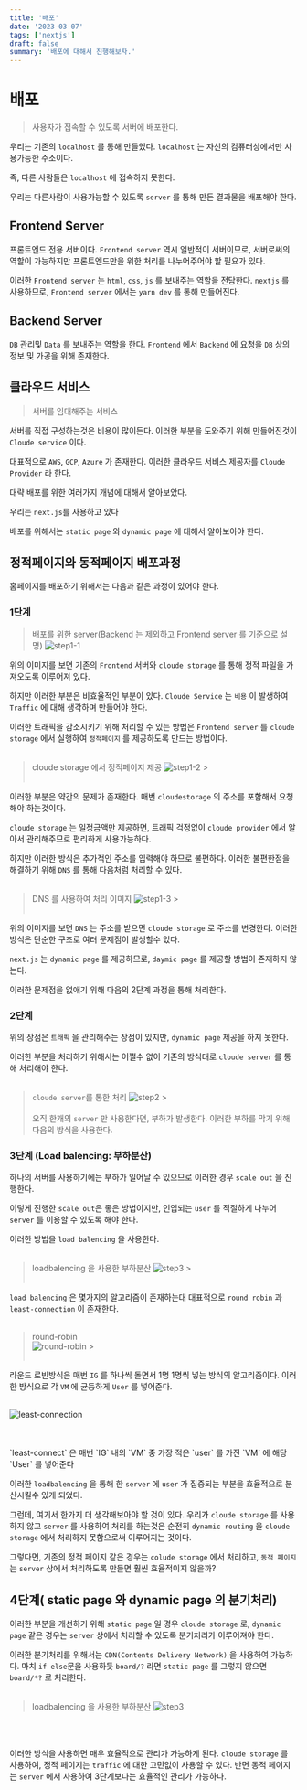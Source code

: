 ```yaml
---
title: '배포'
date: '2023-03-07'
tags: ['nextjs']
draft: false
summary: '배포에 대해서 진행해보자.'
---
```


# 배포

> 사용자가 접속할 수 있도록 서버에 배포한다.

우리는 기존의 `localhost` 를 통해 만들었다.
`localhost` 는 자신의 컴퓨터상에서만 사용가능한 주소이다.

즉, 다른 사람들은 `localhost` 에 접속하지 못한다.

우리는 다른사람이 사용가능할 수 있도록 `server` 를 통해 만든 결과물을 배포해야 한다.

## Frontend Server

프론트엔드 전용 서버이다.
`Frontend server` 역시 일반적이 서버이므로, 서버로써의 역할이 가능하지만 프론트엔드만을 위한 처리를 나누어주어야 할 필요가 있다.

이러한 `Frontend server` 는 `html`, `css`, `js` 를 보내주는 역할을 전담한다.
`nextjs` 를 사용하므로, `Frontend server` 에서는 `yarn dev` 를 통해 만들어진다.

## Backend Server

`DB` 관리및 `Data` 를 보내주는 역할을 한다.
`Frontend` 에서 `Backend` 에 요청을 `DB` 상의 정보 및 가공을 위해 존재한다.

## 클라우드 서비스

> 서버를 임대해주는 서비스

서버를 직접 구성하는것은 비용이 많이든다.
이러한 부분을 도와주기 위해 만들어진것이 `Cloude service` 이다.

대표적으로 `AWS`, `GCP`, `Azure` 가 존재한다.
이러한 클라우드 서비스 제공자를 `Cloude Provider` 라 한다.

대략 배포를 위한 여러가지 개념에 대해서 알아보았다.

우리는 `next.js`를 사용하고 있다

배포를 위해서는 `static page` 와 `dynamic page` 에 대해서 알아보아야 한다.

## 정적페이지와 동적페이지 배포과정

홈페이지를 배포하기 위해서는 다음과 같은 과정이 있어야 한다.

### 1단계

> 배포를 위한 server(Backend 는 제외하고 Frontend server 를 기준으로 설명)
> ![step1-1](/static/images/2023/03/step1-1.svg)

위의 이미지를 보면 기존의 `Frontend` 서버와 `cloude storage` 를 통해 정적 파일을 가져오도록 이루어져 있다.

하지만 이러한 부분은 비효율적인 부분이 있다.
`Cloude Service` 는 `비용` 이 발생하여 `Traffic` 에 대해 생각하며 만들어야 한다.

이러한 트래픽을 감소시키기 위해 처리할 수 있는 방법은 `Frontend server` 를 `cloude storage` 에서 실행하여 `정적페이지` 를 제공하도록 만드는 방법이다.
<br/>
<br/>

> cloude storage 에서 정적페이지 제공
> ![step1-2](/static/images/2023/03/step1-2.svg) > <br/><br/>

이러한 부분은 약간의 문제가 존재한다.
매번 `cloudestorage` 의 주소를 포함해서 요청해야 하는것이다.

`cloude storage` 는 일정금액만 제공하면, 트래픽 걱정없이 `cloude provider` 에서 알아서 관리해주므로 편리하게 사용가능하다.

하지만 이러한 방식은 추가적인 주소를 입력해야 하므로 불편하다.
이러한 불편한점을 해결하기 위해 `DNS` 를 통해 다음처럼 처리할 수 있다.
<br/>
<br/>

> DNS 를 사용하여 처리 이미지
> ![step1-3](/static/images/2023/03/step1-3.svg) > <br/><br/>

위의 이미지를 보면 `DNS` 는 주소를 받으면 `cloude storage` 로 주소를 변경한다.
이러한 방식은 단순한 구조로 여러 문제점이 발생할수 있다.

`next.js` 는 `dynamic page` 를 제공하므로, `daymic page` 를 제공할 방법이 존재하지 않는다.

이러한 문제점을 없애기 위해 다음의 2단계 과정을 통해 처리한다.

### 2단계

위의 장점은 `트래픽` 을 관리해주는 장점이 있지만, `dynamic page` 제공을 하지 못한다.

이러한 부분을 처리하기 위해서는 어쩔수 없이 기존의 방식대로 `cloude server` 를 통해 처리해야 한다.
<br/>
<br/>

> `cloude server`를 통한 처리
> ![step2](/static/images/2023/03/step2.svg) > <br/><br/>
> 오직 한개의 `server` 만 사용한다면, 부하가 발생한다.
> 이러한 부하를 막기 위해 다음의 방식을 사용한다.

### 3단계 (Load balencing: 부하분산)

하나의 서버를 사용하기에는 부하가 일어날 수 있으므로 이러한 경우 `scale out` 을 진행한다.

이렇게 진행한 `scale out`은 좋은 방법이지만, 인입되는 `user` 를 적절하게 나누어 `server` 를 이용할 수 있도록 해야 한다.

이러한 방법을 `load balencing` 을 사용한다.
<br/>
<br/>

> loadbalencing 을 사용한 부하분산
> ![step3](/static/images/2023/03/step3.svg) > <br/><br/>

`load balencing` 은 몇가지의 알고리즘이 존재하는대 대표적으로 `round robin` 과 `least-connection` 이 존재한다.
<br/>
<br/>

> round-robin<br/>![round-robin](/static/images/2023/03/round-robin.svg) > <br/><br/>

라운드 로빈방식은 매번 `IG` 를 하나씩 돌면서 1명 1명씩 넣는 방식의 알고리즘이다.
이러한 방식으로 각 `VM` 에 균등하게 `User` 를 넣어준다.
<br/>
<br/>

![least-connection](/static/images/2023/03/least-connection.svg)

<br/>
<br/>
`least-connect` 은 매번 `IG` 내의 `VM` 중 가장 적은 `user` 를 가진 `VM` 에 해당 `User` 를 넣어준다

이러한 `loadbalencing` 을 통해 한 `server` 에 `user` 가 집중되는 부분을 효율적으로 분산시킬수 있게 되었다.

그런데, 여기서 한가지 더 생각해보아야 할 것이 있다.
우리가 `cloude storage` 를 사용하지 않고 `server` 를 사용하여 처리를 하는것은 순전히 `dynamic routing` 을 `cloude storage` 에서 처리하지 못함으로써 이루어지는 것이다.

그렇다면, 기존의 정적 페이지 같은 경우는 `colude storage` 에서 처리하고, `동적 페이지` 는 `server` 상에서 처리하도록 만들면 훨씬 효율적이지 않을까?

## 4단계( static page 와 dynamic page 의 분기처리)

이러한 부분을 개선하기 위해 `static page` 일 경우 `cloude storage` 로, `dynamic page` 같은 경우는 `server` 상에서 처리할 수 있도록 분기처리가 이루어져야 한다.

이러한 분기처리를 위해서는 `CDN(Contents Delivery Network)` 을 사용하여 가능하다.
마치 `if else`문을 사용하듯 `board/?` 라면 `static page` 를 그렇지 않으면 `board/*?` 로 처리한다.
<br/>
<br/>

> loadbalencing 을 사용한 부하분산
> ![step3](/static/images/2023/03/step4.svg)

<br/>
<br/>

이러한 방식을 사용하면 매우 효율적으로 관리가 가능하게 된다.
`cloude storage` 를 사용하여, 정적 페이지는 `traffic` 에 대한 고민없이 사용할 수 있다. 반면 동적 페이지는 `server` 에서 사용하여 3단계보다는 효율적인 관리가 가능하다.
